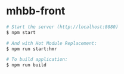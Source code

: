 # mhbb-front
```bash
# Start the server (http://localhost:8080)
$ npm start

# And with Hot Module Replacement:
$ npm run start:hmr

# To build application:
$ npm run build
```




